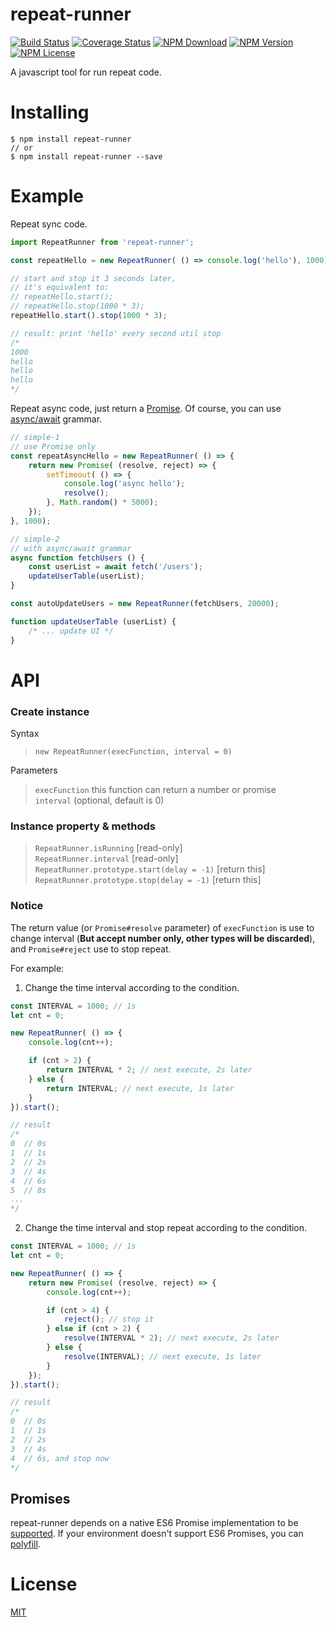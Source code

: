 # repeat-runner

[![Build Status](https://img.shields.io/circleci/project/Huanguolin/repeat-runner/master.svg)](https://circleci.com/gh/Huanguolin/repeat-runner)
[![Coverage Status](https://img.shields.io/codecov/c/github/Huanguolin/repeat-runner/master.svg)](https://codecov.io/github/Huanguolin/repeat-runner?branch=master)
[![NPM Download](https://img.shields.io/npm/dt/repeat-runner.svg?style=flat)](https://www.npmjs.org/package/repeat-runner)
[![NPM Version](https://img.shields.io/npm/v/repeat-runner.svg?style=flat)](https://www.npmjs.org/package/repeat-runner)
[![NPM License](https://img.shields.io/npm/l/repeat-runner.svg?style=flat)](https://www.npmjs.org/package/repeat-runner)

A javascript tool for run repeat code.



# Installing 

```shell
$ npm install repeat-runner
// or
$ npm install repeat-runner --save
```



# Example

Repeat sync code.
```js
import RepeatRunner from 'repeat-runner';

const repeatHello = new RepeatRunner( () => console.log('hello'), 1000);

// start and stop it 3 seconds later, 
// it's equivalent to:
// repeatHello.start();
// repeatHello.stop(1000 * 3);
repeatHello.start().stop(1000 * 3);

// result: print 'hello' every second util stop 
/*
1000
hello
hello
hello
*/
```

Repeat async code, just return a [Promise](https://developer.mozilla.org/en-US/docs/Web/JavaScript/Reference/Global_Objects/Promise). Of course, you can use [async/await](https://developer.mozilla.org/en-US/docs/Web/JavaScript/Reference/Statements/async_function) grammar. 
```js
// simple-1
// use Promise only
const repeatAsyncHello = new RepeatRunner( () => {
    return new Promise( (resolve, reject) => {
        setTimeout( () => {
            console.log('async hello');
            resolve();
        }, Math.random() * 5000);
    });
}, 1000);

// simple-2
// with async/await grammar
async function fetchUsers () {
    const userList = await fetch('/users');
    updateUserTable(userList);
}

const autoUpdateUsers = new RepeatRunner(fetchUsers, 20000);

function updateUserTable (userList) {
    /* ... update UI */
}

```



# API

### Create instance  

Syntax
> `new RepeatRunner(execFunction, interval = 0)`   

Parameters
> `execFunction` this function can return a number or promise  
> `interval` (optional, default is 0)

### Instance property & methods

> `RepeatRunner.isRunning` [read-only]     
> `RepeatRunner.interval`  [read-only]     
> `RepeatRunner.prototype.start(delay = -1)` [return this]  
> `RepeatRunner.prototype.stop(delay = -1)`  [return this]    


### Notice

The return value (or `Promise#resolve` parameter) of `execFunction` is use to change interval (**But accept number only, other types will be discarded**), and `Promise#reject` use to stop repeat.  

For example: 

1. Change the time interval according to the condition.
```js
const INTERVAL = 1000; // 1s
let cnt = 0;

new RepeatRunner( () => {    
    console.log(cnt++);

    if (cnt > 2) {
        return INTERVAL * 2; // next execute, 2s later
    } else {
        return INTERVAL; // next execute, 1s later
    }
}).start();

// result
/*
0  // 0s
1  // 1s
2  // 2s
3  // 4s
4  // 6s
5  // 8s
...
*/
```

2. Change the time interval and stop repeat according to the condition.
```js
const INTERVAL = 1000; // 1s
let cnt = 0;

new RepeatRunner( () => {
    return new Promise( (resolve, reject) => {            
        console.log(cnt++);

        if (cnt > 4) {
            reject(); // stop it 
        } else if (cnt > 2) {
            resolve(INTERVAL * 2); // next execute, 2s later
        } else { 
            resolve(INTERVAL); // next execute, 1s later
        }
    });
}).start();

// result
/*
0  // 0s
1  // 1s
2  // 2s
3  // 4s
4  // 6s, and stop now
*/
```


## Promises

repeat-runner depends on a native ES6 Promise implementation to be [supported](http://caniuse.com/promises).
If your environment doesn't support ES6 Promises, you can [polyfill](https://github.com/jakearchibald/es6-promise).



# License
[MIT](https://opensource.org/licenses/MIT) 